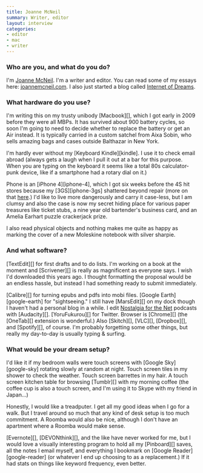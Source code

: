 ```yaml
---
title: Joanne McNeil
summary: Writer, editor
layout: interview
categories:
- editor
- mac
- writer
---
```


### Who are you, and what do you do?

I'm [Joanne McNeil](http://twitter.com/jomc/ "Joanne's Twitter account."). I'm a writer and editor. You can read some of my essays here: [joannemcneil.com](http://joannemcneil.com/ "Joanne's website."). I also just started a blog called [Internet of Dreams](http://internet-of-dreams.tumblr.com/ "Joanne's Tumblr site.").

### What hardware do you use?

I'm writing this on my trusty unibody [Macbook][], which I got early in 2009 before they were all MBPs. It has survived about 900 battery cycles, so soon I'm going to need to decide whether to replace the battery or get an Air instead. It is typically carried in a custom satchel from Aixa Sobin, who sells amazing bags and cases outside Balthazar in New York.

I'm hardly ever without my [Keyboard Kindle][kindle]. I use it to check email abroad (always gets a laugh when I pull it out at a bar for this purpose. When you are typing on the keyboard it seems like a total 80s calculator-punk device, like if a smartphone had a rotary dial on it.)

Phone is an [iPhone 4][iphone-4], which I got six weeks before the 4S hit stores because my [3GS][iphone-3gs] shattered beyond repair (more on that [here](http://joannemcneil.com/index.php?/project/my-broken-iphone/ "Joanne's post on her broken iPhone screen.").) I'd like to live more dangerously and carry it case-less, but I am clumsy and also the case is now my secret hiding place for various paper treasures like ticket stubs, a nine year old bartender's business card, and an Amelia Earhart puzzle crackerjack prize.

I also read physical objects and nothing makes me quite as happy as marking the cover of a new Moleskine notebook with silver sharpie.

### And what software?

[TextEdit][] for first drafts and to do lists. I'm working on a book at the moment and [Scrivener][] is really as magnificent as everyone says. I wish I'd downloaded this years ago. I thought formatting the proposal would be an endless hassle, but instead I had something ready to submit immediately.

[Calibre][] for turning epubs and pdfs into mobi files. [Google Earth][google-earth] for "sightseeing." I still have [MarsEdit][] on my dock though I haven't had a personal blog in a while. I edit [Nostalgia for the Net](http://nostalgia4net.tumblr.com/ "Joanne's podcast on people's earliest Internet memories.") podcasts with [Audacity][]. [YoruFukurou][] for Twitter. Browser is [Chrome][] (the [OneTab][] extension is wonderful.) Also [Skitch][], [VLC][], [Dropbox][], and [Spotify][], of course. I'm probably forgetting some other things, but really my day-to-day is usually typing & surfing.

### What would be your dream setup?

I'd like it if my bedroom walls were touch screens with [Google Sky][google-sky] rotating slowly at random at night. Touch screen tiles in my shower to check the weather. Touch screen barrettes in my hair. A touch screen kitchen table for browsing [Tumblr][] with my morning coffee (the coffee cup is also a touch screen, and I'm using it to Skype with my friend in Japan...)

Honestly, I would like a treadputer. I get all my good ideas when I go for a walk. But I travel around so much that any kind of desk setup is too much commitment. A Roomba would also be nice, although I don't have an apartment where a Roomba would make sense.  

[Evernote][], [DEVONthink][], and the like have never worked for me, but I would love a visually interesting program to hold all my [Pinboard][] saves, all the notes I email myself, and everything I bookmark on [Google Reader][google-reader] (or whatever I end up choosing to as a replacement.) If it had stats on things like keyword frequency, even better.